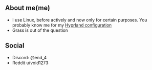 ## About me(me)
- I use Linux, before actively and now only for certain purposes. You probably know me for my [Hyprland configuration](https://github.com/end-4/dots-hyprland)
- Grass is out of the question

## Social 
- Discord: @end_4
- Reddit u/void1273

<!---
end-4/end-4 is a ✨ special ✨ repository because its `README.md` (this file) appears on your GitHub profile.
You can click the Preview link to take a look at your changes.
--->
